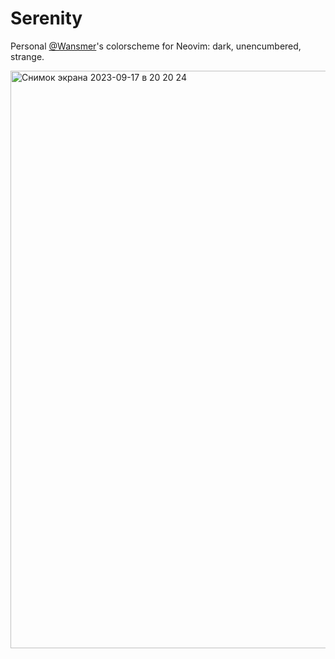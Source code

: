 # Serenity

Personal [@Wansmer](https://github.com/Wansmer)'s colorscheme for Neovim: dark, unencumbered, strange.

<img width="924" alt="Снимок экрана 2023-09-17 в 20 20 24" src="https://github.com/Wansmer/serenity.nvim/assets/46977173/5a672a28-d84b-476f-886b-301a8868f341">
